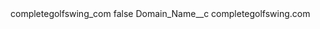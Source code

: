 <?xml version="1.0" encoding="UTF-8"?>
<CustomMetadata xmlns="http://soap.sforce.com/2006/04/metadata" xmlns:xsi="http://www.w3.org/2001/XMLSchema-instance" xmlns:xsd="http://www.w3.org/2001/XMLSchema">
    <label>completegolfswing_com</label>
    <protected>false</protected>
    <values>
        <field>Domain_Name__c</field>
        <value xsi:type="xsd:string">completegolfswing.com</value>
    </values>
</CustomMetadata>
